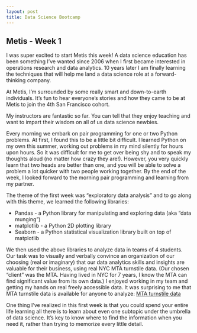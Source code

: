 ```yaml
---
layout: post
title: Data Science Bootcamp
---
```


## Metis - Week 1  

I was super excited to start Metis this week! A data science education has been something I’ve wanted since 2006 when I first became interested in operations research and data analytics. 10 years later I am finally learning the techniques that will help me land a data science role at a forward-thinking company.

At Metis, I’m surrounded by some really smart and down-to-earth individuals. It’s fun to hear everyone’s stories and how they came to be at Metis to join the 4th San Francisco cohort. 

My instructors are fantastic so far. You can tell that they enjoy teaching and want to impart their wisdom on all of us data science newbies.

Every morning we embark on pair programming for one or two Python problems. At first, I found this to be a little bit difficult. I learned Python on my own this summer, working out problems in my mind silently for hours upon hours. So it was difficult for me to get over being shy and to speak my thoughts aloud (no matter how crazy they are!). However, you very quickly learn that two heads are better than one, and you will be able to solve a problem a lot quicker with two people working together. By the end of the week, I looked forward to the morning pair programming and learning from my partner. 

The theme of the first week was “exploratory data analysis” and to go along with this theme, we learned the following libraries:  
* Pandas - a Python library for manipulating and exploring data (aka “data munging”)  
* matplotlib - a Python 2D plotting library  
* Seaborn - a Python statistical visualization library built on top of matplotlib

We then used the above libraries to analyze data in teams of 4 students. Our task was to visually and verbally convince an organization of our choosing (real or imaginary) that our data analytics skills and insights are valuable for their business, using real NYC MTA turnstile data. (Our chosen “client” was the MTA. Having lived in NYC for 7 years, I know the MTA can find significant value from its own data.) I enjoyed working in my team and getting my hands on real freely accessible data. It was surprising to me that MTA turnstile data is available for anyone to analyze: [MTA turnstile data](http://web.mta.info/developers/turnstile.html)

One thing I’ve realized in this first week is that you could spend your entire life learning all there is to learn about even one subtopic under the umbrella of data science. It’s key to know where to find the information when you need it, rather than trying to memorize every little detail.